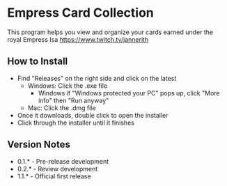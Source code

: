 # Empress Card Collection

This program helps you view and organize your cards earned under the royal Empress Isa
https://www.twitch.tv/jannerith

## How to Install

- Find "Releases" on the right side and click on the latest
    - Windows: Click the .exe file
        - Windows if "Windows protected your PC" pops up, click "More info" then "Run anyway"
    - Mac: Click the .dmg file
- Once it downloads, double click to open the installer
- Click through the installer until it finishes


## Version Notes
- 0.1.* - Pre-release development
- 0.2.* - Review development
- 1.1.* - Official first release
